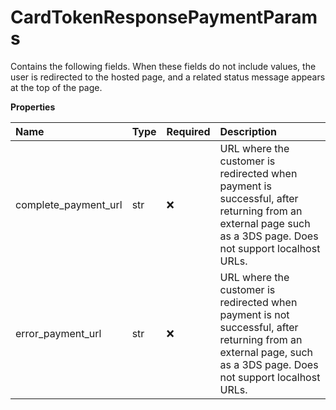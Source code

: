 # CardTokenResponsePaymentParams

Contains the following fields. When these fields do not include values, the user is redirected to the hosted page, and a related status message appears at the top of the page.

**Properties**

| Name                 | Type | Required | Description                                                                                                                                                      |
| :------------------- | :--- | :------- | :--------------------------------------------------------------------------------------------------------------------------------------------------------------- |
| complete_payment_url | str  | ❌       | URL where the customer is redirected when payment is successful, after returning from an external page such as a 3DS page. Does not support localhost URLs.      |
| error_payment_url    | str  | ❌       | URL where the customer is redirected when payment is not successful, after returning from an external page, such as a 3DS page. Does not support localhost URLs. |
